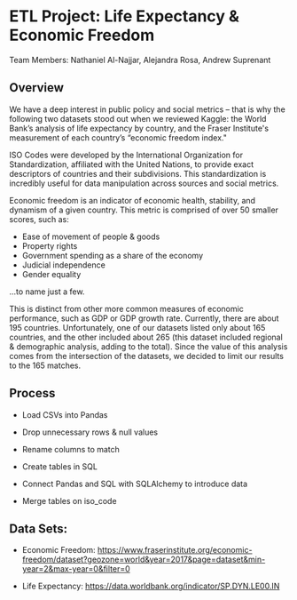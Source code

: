 # ETL Project: Life Expectancy & Economic Freedom

Team Members: Nathaniel Al-Najjar, Alejandra Rosa, Andrew Suprenant

## Overview
We have a deep interest in public policy and social metrics – that is why the following two datasets stood out when we reviewed Kaggle: the World Bank’s analysis of life expectancy by country, and the Fraser Institute's measurement of each country’s “economic freedom index."

ISO Codes were developed by the International Organization for Standardization, affiliated with the United Nations, to provide exact descriptors of countries and their subdivisions. This standardization is incredibly useful for data manipulation across sources and social metrics. 

Economic freedom is an indicator of economic health, stability, and dynamism of a given country. This metric is comprised of over 50 smaller scores, such as:
* Ease of movement of people & goods
* Property rights
* Government spending as a share of the economy
* Judicial independence
* Gender equality

...to name just a few. 

This is distinct from other more common measures of economic performance, such as GDP or GDP growth rate. Currently, there are about 195 countries. Unfortunately, one of our datasets listed only about 165 countries, and the other included about 265 (this dataset included regional & demographic analysis, adding to the total). Since the value of this analysis comes from the intersection of the datasets, we decided to limit our results to the 165 matches. 

## Process
* Load CSVs into Pandas

* Drop unnecessary rows & null values

* Rename columns to match

* Create tables in SQL

* Connect Pandas and SQL with SQLAlchemy to introduce data

* Merge tables on iso_code

## Data Sets:

* Economic Freedom: https://www.fraserinstitute.org/economic-freedom/dataset?geozone=world&year=2017&page=dataset&min-year=2&max-year=0&filter=0

* Life Expectancy: https://data.worldbank.org/indicator/SP.DYN.LE00.IN

